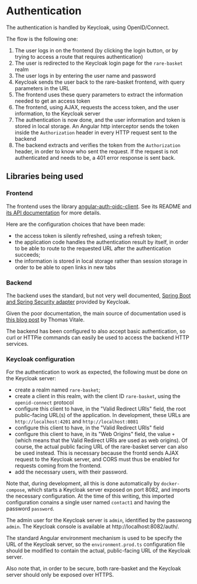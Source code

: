 # Authentication

The authentication is handled by Keycloak, using OpenID/Connect.

The flow is the following one:

1. The user logs in on the frontend (by clicking the login button, or by trying to access a route that requires authentication)
2. The user is redirected to the Keycloak login page for the `rare-basket` realm
3. The user logs in by entering the user name and password
4. Keycloak sends the user back to the rare-basket frontend, with query parameters in the URL
5. The frontend uses these query parameters to extract the information needed to get an access token
6. The frontend, using AJAX, requests the access token, and the user information, to the Keycloak server
7. The authentication is now done, and the user information and token is stored in local storage. 
   An Angular http interceptor sends the token inside the `Authorization` header in every HTTP request sent to the backend
8. The backend extracts and verifies the token from the `Authorization` header, in order to know who sent the request.
   If the request is not authenticated and needs to be, a 401 error response is sent back.
   
## Libraries being used

### Frontend

The frontend uses the library [angular-auth-oidc-client](https://github.com/damienbod/angular-auth-oidc-client).
See its README and [its API documentation](https://github.com/damienbod/angular-auth-oidc-client/blob/master/API_DOCUMENTATION.md)
for more details.

Here are the configuration choices that have been made:

 - the access token is silently refreshed, using a refresh token;
 - the application code handles the authentication result by itself, 
   in order to be able to route to the requested URL after the authentication succeeds;
 - the information is stored in local storage rather than session storage in order to be 
   able to open links in new tabs
   
### Backend

The backend uses the standard, but not very well documented, [Spring Boot and Spring Security
adapter](https://www.keycloak.org/docs/latest/securing_apps/index.html#_spring_security_adapter) provided by Keycloak. 

Given the poor documentation, the main source of documentation used is 
[this blog post](https://www.thomasvitale.com/spring-security-keycloak/) by Thomas Vitale.

The backend has been configured to also accept basic authentication, so curl or HTTPie commands
can easily be used to access the backend HTTP services.

### Keycloak configuration

For the authentication to work as expected, the following must be done on the Keycloak server:

 - create a realm named `rare-basket`;
 - create a client in this realm, with the client ID `rare-basket`, using the `openid-connect` protocol 
 - configure this client to have, in the "Valid Redirect URIs" field, the root public-facing URL(s) of the application.
   In development, these URLs are `http://localhost:4201` and `http://localhost:8081`
 - configure this client to have, in the "Valid Redirect URIs" field
 - configure this client to have, in its "Web Origins" field, the value `+` (which means that the
   Valid Redirect URIs are used as web origins). Of course, the actual public facing URL of the 
   rare-basket server can also be used instead. This is necessary because the frontd sends AJAX request
   to the Keycloak server, and CORS must thus be enabled for requests coming from the frontend.
 - add the necessary users, with their password.
 
Note that, during development, all this is done automatically by `docker-compose`, which starts
a Keycloak server exposed on port 8082, and imports the necessary configuration.
At the time of this writing, this imported configuration conains a single user named `contact1`
and having the password `password`.

The admin user for the Keycloak server is `admin`, identified by the passwong `admin`.
The Keycloak console is available at http://localhost:8082/auth/.

The standard Angular environment mechanism is used to be specify the URL of the Keycloak server,
so the `environment.prod.ts` configuration file should be modified to contain the actual, public-facing
URL of the Keycloak server.

Also note that, in order to be secure, both rare-basket and the Keycloak server should only be
exposed over HTTPS.
